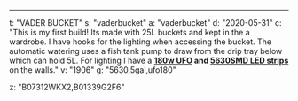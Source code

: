 ---
t: "VADER BUCKET"
s: "vaderbucket"
a: "vaderbucket"
d: "2020-05-31"
c: "This is my first build! Its made with 25L buckets and kept in the a wardrobe. I have hooks for the lighting when accessing the bucket. The automatic watering uses a fish tank pump to draw from the drip tray below which can hold 5L. For lighting I have a <strong><a href='https://www.amazon.com/Growstar-Spectrum-Switch-Flowering-Growing/dp/B07312WKX2/ref=as_li_ss_tl?dchild=1&keywords=ufo+grow&qid=1593734072&sr=8-4&linkCode=ll1&tag=spacbuck-20&linkId=aba3d0cd04b904588d69a73630dc212d'>180w UFO</a> and <a href='https://www.amazon.com/LEDMO-Flexible-Daylight-Waterproof-brightness/dp/B01339G2F6/ref=as_li_ss_tl?dchild=1&keywords=5630&qid=1593733045&sr=8-4&linkCode=ll1&tag=spacbuck-20&linkId=7cfee9f862865424eb172e577233ebea'>5630SMD LED strips</a></strong> on the walls."
v: "1906"
g: "5630,5gal,ufo180"

z: "B07312WKX2,B01339G2F6"
